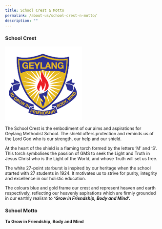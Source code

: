 ```yaml
---
title: School Crest & Motto
permalink: /about-us/school-crest-n-motto/
description: ""
---
```

### School Crest

<img src="/images/GMSP%20Logo%20-%20Colour.png" 
    style="width:50%">

The School Crest is the embodiment of our aims and aspirations for Geylang Methodist School. The shield offers protection and reminds us of the Lord God who is our strength, our help and our shield.

At the heart of the shield is a flaming torch formed by the letters ‘M’ and ‘S’. This torch symbolises the passion of GMS to seek the Light and Truth in Jesus Christ who is the Light of the World, and whose Truth will set us free.

The white 27-point starburst is inspired by our heritage when the school started with 27 students in 1924. It motivates us to strive for purity, integrity and excellence in our holistic education.  

The colours blue and gold frame our crest and represent heaven and earth respectively, reflecting our heavenly aspirations which are firmly grounded in our earthly realism to **_‘Grow in Friendship, Body and Mind’._**

### School Motto

**To Grow in Friendship, Body and Mind**